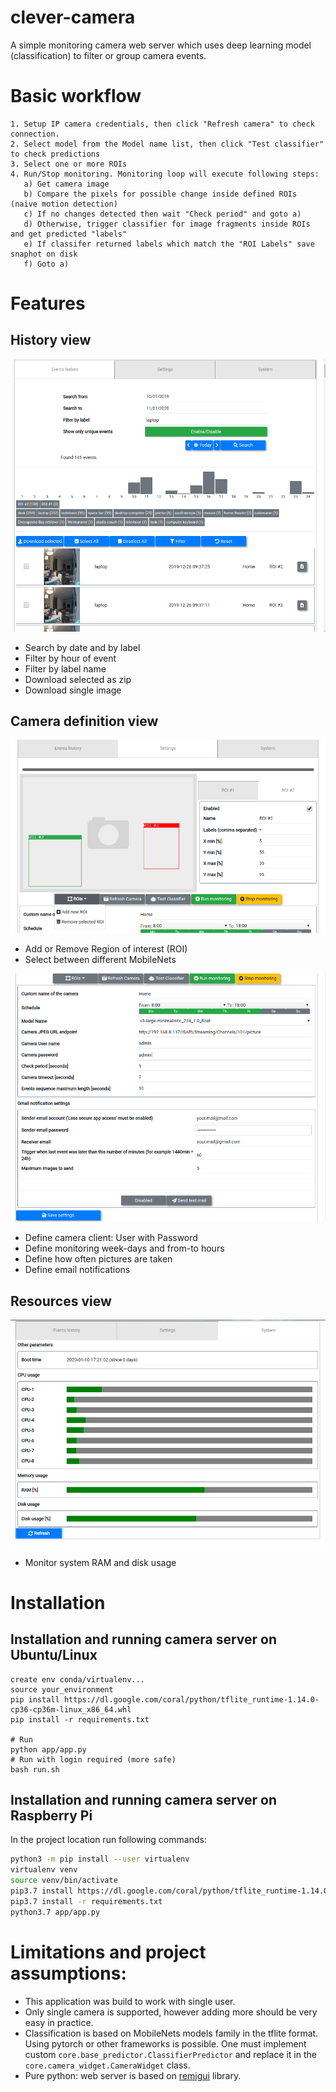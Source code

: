 # clever-camera

A simple monitoring camera web server which uses deep learning model 
(classification) to filter or group camera events. 

# Basic workflow

    1. Setup IP camera credentials, then click "Refresh camera" to check connection.
    2. Select model from the Model name list, then click "Test classifier" to check predictions
    3. Select one or more ROIs
    4. Run/Stop monitoring. Monitoring loop will execute following steps:
       a) Get camera image
       b) Compare the pixels for possible change inside defined ROIs (naive motion detection)
       c) If no changes detected then wait "Check period" and goto a)
       d) Otherwise, trigger classifier for image fragments inside ROIs and get predicted "labels"
       e) If classifer returned labels which match the "ROI Labels" save snaphot on disk
       f) Goto a)  

# Features

## History view
![img1](resources/history.png)
 * Search by date and by label
 * Filter by hour of event
 * Filter by label name
 * Download selected as zip
 * Download single image

## Camera definition view
![img2](resources/camera1.png)
 * Add or Remove Region of interest (ROI)
 * Select between different MobileNets

![img2](resources/camera2.png)
 * Define camera client: User with Password
 * Define monitoring week-days and from-to hours
 * Define how often pictures are taken
 * Define email notifications 
 
## Resources view
![img2](resources/system.png)
 * Monitor system RAM and disk usage

# Installation
## Installation and running camera server on Ubuntu/Linux
```
create env conda/virtualenv...
source your_environment
pip install https://dl.google.com/coral/python/tflite_runtime-1.14.0-cp36-cp36m-linux_x86_64.whl
pip install -r requirements.txt

# Run 
python app/app.py
# Run with login required (more safe)
bash run.sh
```

## Installation and running camera server on Raspberry Pi 

In the project location run following commands:

```bash
python3 -m pip install --user virtualenv
virtualenv venv
source venv/bin/activate
pip3.7 install https://dl.google.com/coral/python/tflite_runtime-1.14.0-cp37-cp37m-linux_armv7l.whl
pip3.7 install -r requirements.txt
python3.7 app/app.py
```

# Limitations and project assumptions:

* This application was build to work with single user.
* Only single camera is supported, however adding more should be very easy in practice.   
* Classification is based on MobileNets models family in the tflite format. Using pytorch 
    or other frameworks is possible. One must implement custom `core.base_predictor.ClassifierPredictor` 
    and replace it in the `core.camera_widget.CameraWidget` class.
* Pure python: web server is based on [remigui](https://github.com/dddomodossola/remi) library.


